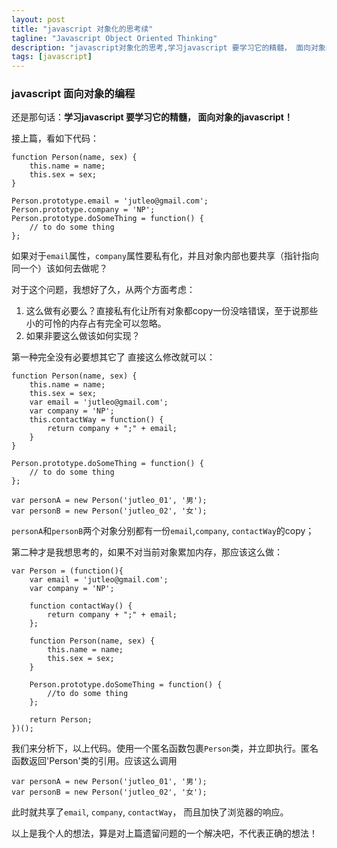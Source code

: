 ```yaml
---
layout: post
title: "javascript 对象化的思考续"
tagline: "Javascript Object Oriented Thinking"
description: "javascript对象化的思考,学习javascript 要学习它的精髓， 面向对象的javascript！ "
tags: [javascript]
---
```


### javascript 面向对象的编程  
  
还是那句话：**学习javascript 要学习它的精髓， 面向对象的javascript！**  
  
接上篇，看如下代码：  
	
	function Person(name, sex) {
		this.name = name;
		this.sex = sex;
	}
	
	Person.prototype.email = 'jutleo@gmail.com';
	Person.prototype.company = 'NP';
	Person.prototype.doSomeThing = function() {
		// to do some thing
	};
	
如果对于`email`属性，`company`属性要私有化，并且对象内部也要共享（指针指向同一个）该如何去做呢？  

对于这个问题，我想好了久，从两个方面考虑：  

1. 这么做有必要么？直接私有化让所有对象都copy一份没啥错误，至于说那些小的可怜的内存占有完全可以忽略。  
2. 如果非要这么做该如何实现？  
  
第一种完全没有必要想其它了 直接这么修改就可以：  
	
	function Person(name, sex) {
		this.name = name;
		this.sex = sex;
		var email = 'jutleo@gmail.com';
		var company = 'NP';
		this.contactWay = function() {
			return company + ";" + email;
		}
	}
	
	Person.prototype.doSomeThing = function() {
		// to do some thing
	};
	
	var personA = new Person('jutleo_01', '男');
	var personB = new Person('jutleo_02', '女');

`personA`和`personB`两个对象分别都有一份`email`,`company`, `contactWay`的copy；  
    
第二种才是我想思考的，如果不对当前对象累加内存，那应该这么做：  
	
	var Person = (function(){
		var email = 'jutleo@gmail.com';
		var company = 'NP';
		
		function contactWay() {
			return company + ";" + email;
		};
	
		function Person(name, sex) {
			this.name = name;
			this.sex = sex;
		}
		
		Person.prototype.doSomeThing = function() {
			//to do some thing
		};
		
		return Person;
	})();  

我们来分析下，以上代码。使用一个匿名函数包裹`Person`类，并立即执行。匿名函数返回'Person'类的引用。应该这么调用  
	
	var personA = new Person('jutleo_01', '男');
	var personB = new Person('jutleo_02', '女');
	
此时就共享了`email`, `company`, `contactWay`， 而且加快了浏览器的响应。  

以上是我个人的想法，算是对上篇遗留问题的一个解决吧，不代表正确的想法！
  